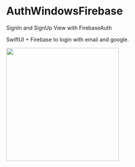 # AuthWindowsFirebase
SignIn and SignUp View with FirebaseAuth

SwiftUI + Firebase to login with email and google.

<img src="https://user-images.githubusercontent.com/97796448/168837954-545b20bf-7102-4281-b039-3598b25bfc0f.PNG" width="300">



